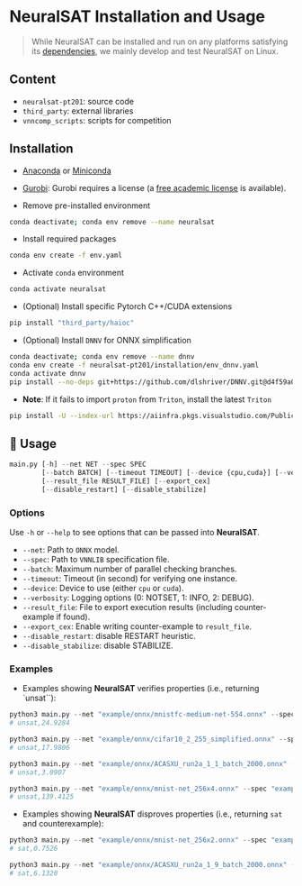 # NeuralSAT Installation and Usage

> While NeuralSAT can be installed and run on any platforms satisfying its [dependencies](#installation), we mainly develop and test NeuralSAT on Linux.


## Content

- ```neuralsat-pt201```: source code
- ```third_party```: external libraries
- ```vnncomp_scripts```: scripts for competition


## Installation

- [Anaconda](https://www.anaconda.com/) or [Miniconda](https://docs.conda.io/en/latest/miniconda.html)
- [Gurobi](https://www.gurobi.com/): Gurobi requires a license (a [free academic license](https://www.gurobi.com/downloads/free-academic-license/) is available).

- Remove pre-installed environment 

```bash
conda deactivate; conda env remove --name neuralsat
```

- Install required packages 

```bash
conda env create -f env.yaml
```

- Activate `conda` environment

```bash
conda activate neuralsat
```

- (Optional) Install specific Pytorch C++/CUDA extensions

```bash
pip install "third_party/haioc"
```

- (Optional) Install `DNNV` for ONNX simplification

```bash
conda deactivate; conda env remove --name dnnv
conda env create -f neuralsat-pt201/installation/env_dnnv.yaml
conda activate dnnv
pip install --no-deps git+https://github.com/dlshriver/DNNV.git@d4f59a01810cf4dac99f8f5e5b9d7a350cbfa8d7#egg=dnnv
```

- **Note**: If it fails to import `proton` from `Triton`, install the latest `Triton`
```bash
pip install -U --index-url https://aiinfra.pkgs.visualstudio.com/PublicPackages/_packaging/Triton-Nightly/pypi/simple/ triton-nightly
```


## 🚀 Usage

```python
main.py [-h] --net NET --spec SPEC 
        [--batch BATCH] [--timeout TIMEOUT] [--device {cpu,cuda}] [--verbosity {0,1,2}] 
        [--result_file RESULT_FILE] [--export_cex] 
        [--disable_restart] [--disable_stabilize] 
```

### Options
Use ```-h``` or ```--help``` to see options that can be passed into **NeuralSAT**. 

- `--net`: Path to `ONNX` model.
- `--spec`: Path to `VNNLIB` specification file.
- `--batch`: Maximum number of parallel checking branches.
- `--timeout`: Timeout (in second) for verifying one instance.
- `--device`: Device to use (either `cpu` or `cuda`).
- `--verbosity`: Logging options (0: NOTSET, 1: INFO, 2: DEBUG).
- `--result_file`: File to export execution results (including counter-example if found).
- `--export_cex`: Enable writing counter-example to `result_file`.
- `--disable_restart`: disable RESTART heuristic.
- `--disable_stabilize`: disable STABILIZE.


### Examples

- Examples showing **NeuralSAT** verifies properties (i.e., returning `unsat``):

```python
python3 main.py --net "example/onnx/mnistfc-medium-net-554.onnx" --spec "example/vnnlib/test.vnnlib"
# unsat,24.9284
```

```python
python3 main.py --net "example/onnx/cifar10_2_255_simplified.onnx" --spec "example/vnnlib/cifar10_spec_idx_4_eps_0.00784_n1.vnnlib"
# unsat,17.9806
```

```python
python3 main.py --net "example/onnx/ACASXU_run2a_1_1_batch_2000.onnx" --spec "example/vnnlib/prop_6.vnnlib" --disable_restart
# unsat,3.0907
```

```python
python3 main.py --net "example/onnx/mnist-net_256x4.onnx" --spec "example/vnnlib/prop_1_0.03.vnnlib"
# unsat,139.4125
```

- Examples showing **NeuralSAT** disproves properties (i.e., returning `sat` and counterexample):

```python
python3 main.py --net "example/onnx/mnist-net_256x2.onnx" --spec "example/vnnlib/prop_1_0.05.vnnlib"
# sat,0.7526
```

```python
python3 main.py --net "example/onnx/ACASXU_run2a_1_9_batch_2000.onnx" --spec "example/vnnlib/prop_7.vnnlib" --disable_restart
# sat,6.1320
```



